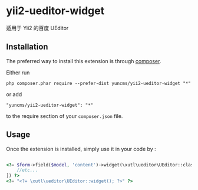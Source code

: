 # yii2-ueditor-widget

适用于 Yii2 的百度 UEditor

## Installation

The preferred way to install this extension is through [composer](http://getcomposer.org/download/).

Either run

```
php composer.phar require --prefer-dist yuncms/yii2-ueditor-widget "*"
```

or add

```
"yuncms/yii2-ueditor-widget": "*"
```

to the require section of your `composer.json` file.


Usage
-----

Once the extension is installed, simply use it in your code by  :

```php

<?= $form->field($model, 'content')->widget(\xutl\ueditor\UEditor::className(),[
	//etc...
]) ?>
<?= "<?= \xutl\ueditor\UEditor::widget(); ?>" ?>